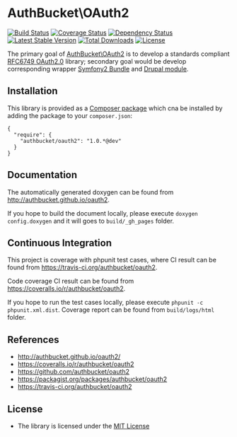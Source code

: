AuthBucket\OAuth2
==================

[![Build Status](https://travis-ci.org/authbucket/oauth2.svg?branch=master)](https://travis-ci.org/authbucket/oauth2)
[![Coverage Status](https://coveralls.io/repos/authbucket/oauth2/badge.png?branch=master)](https://coveralls.io/r/authbucket/oauth2?branch=master)
[![Dependency Status](https://www.versioneye.com/user/projects/5338d5457bae4b06600000b7/badge.svg)](https://www.versioneye.com/user/projects/5338d5457bae4b06600000b7)
[![Latest Stable Version](https://poser.pugx.org/authbucket/oauth2/v/stable.png)](https://packagist.org/packages/authbucket/oauth2)
[![Total Downloads](https://poser.pugx.org/authbucket/oauth2/downloads.png)](https://packagist.org/packages/authbucket/oauth2)
[![License](https://poser.pugx.org/authbucket/oauth2/license.png)](https://packagist.org/packages/authbucket/oauth2)

The primary goal of
[AuthBucket\OAuth2](https://github.com/authbucket/oauth2) is to
develop a standards compliant [RFC6749
OAuth2.0](http://tools.ietf.org/html/rfc6749) library; secondary goal
would be develop corresponding wrapper [Symfony2
Bundle](http://www.symfony.com) and [Drupal module](http://drupal.org).

Installation
------------

This library is provided as a [Composer
package](https://packagist.org/packages/authbucket/oauth2) which cna be
installed by adding the package to your `composer.json`:

    {
      "require": {
        "authbucket/oauth2": "1.0.*@dev"
      }
    }

Documentation
-------------

The automatically generated doxygen can be found from
http://authbucket.github.io/oauth2.

If you hope to build the document locally, please execute
`doxygen config.doxygen` and it will goes to `build/_gh_pages` folder.

Continuous Integration
----------------------

This project is coverage with phpunit test cases, where CI result can be
found from https://travis-ci.org/authbucket/oauth2.

Code coverage CI result can be found from
https://coveralls.io/r/authbucket/oauth2.

If you hope to run the test cases locally, please execute
`phpunit -c phpunit.xml.dist`. Coverage report can be found from
`build/logs/html` folder.

References
----------

-   http://authbucket.github.io/oauth2/
-   https://coveralls.io/r/authbucket/oauth2
-   https://github.com/authbucket/oauth2
-   https://packagist.org/packages/authbucket/oauth2
-   https://travis-ci.org/authbucket/oauth2

License
-------

-   The library is licensed under the [MIT
    License](http://opensource.org/licenses/MIT)

